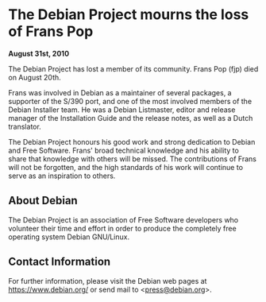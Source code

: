 
The Debian Project mourns the loss of Frans Pop
===============================================


**August 31st, 2010**


The Debian Project has lost a member of its community. Frans Pop (fjp)
died on August 20th.


Frans was involved in Debian as a maintainer of several packages, a
supporter of the S/390 port, and one of the most involved members of the
Debian Installer team. He was a Debian Listmaster, editor and release
manager of the Installation Guide and the release notes, as well as a
Dutch translator.


The Debian Project honours his good work and strong dedication to
Debian and Free Software. Frans' broad technical knowledge and his
ability to share that knowledge with others will be missed. The
contributions of Frans will not be forgotten, and the high standards
of his work will continue to serve as an inspiration to others.


About Debian
------------


The Debian Project is an association of Free Software developers who
volunteer their time and effort in order to produce the completely free
operating system Debian GNU/Linux.


Contact Information
-------------------


For further information, please visit the Debian web pages at
<https://www.debian.org/> or send mail to
<[press@debian.org](mailto:press@debian.org)>.



